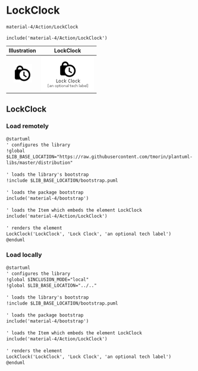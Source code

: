 # LockClock


```text
material-4/Action/LockClock
```

```text
include('material-4/Action/LockClock')
```



| Illustration | LockClock |
| :---: | :---: |
| ![illustration for Illustration](../../material-4/Action/LockClock.png) | ![illustration for LockClock](../../material-4/Action/LockClock.Local.png) |




## LockClock

### Load remotely
```plantuml
@startuml
' configures the library
!global $LIB_BASE_LOCATION="https://raw.githubusercontent.com/tmorin/plantuml-libs/master/distribution"

' loads the library's bootstrap
!include $LIB_BASE_LOCATION/bootstrap.puml

' loads the package bootstrap
include('material-4/bootstrap')

' loads the Item which embeds the element LockClock
include('material-4/Action/LockClock')

' renders the element
LockClock('LockClock', 'Lock Clock', 'an optional tech label')
@enduml
```

### Load locally
```plantuml
@startuml
' configures the library
!global $INCLUSION_MODE="local"
!global $LIB_BASE_LOCATION="../.."

' loads the library's bootstrap
!include $LIB_BASE_LOCATION/bootstrap.puml

' loads the package bootstrap
include('material-4/bootstrap')

' loads the Item which embeds the element LockClock
include('material-4/Action/LockClock')

' renders the element
LockClock('LockClock', 'Lock Clock', 'an optional tech label')
@enduml
```

